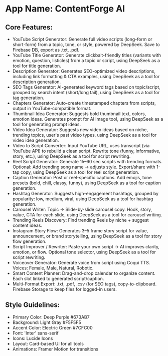 # **App Name**: ContentForge AI

## Core Features:

- YouTube Script Generator: Generate full video scripts (long-form or short-form) from a topic, tone, or style, powered by DeepSeek. Save to Firebase DB, export as .txt, .pdf.
- YouTube Title Generator: Generate clickbait-friendly titles (variants with emotion, question, listicles) from a topic or script, using DeepSeek as a tool for title generation.
- Description Generator: Generates SEO-optimized video descriptions, including link formatting & CTA examples, using DeepSeek as a tool for description generation.
- SEO Tags Generator: AI-generated keyword tags based on topic/script, grouped by search intent (short/long tail), using DeepSeek as a tool for tag generation.
- Chapters Generator: Auto-create timestamped chapters from scripts, output in YouTube-compatible format.
- Thumbnail Idea Generator: Suggests bold thumbnail text, colors, emotion ideas. Generates prompt for AI image tool, using DeepSeek as a tool for generating prompt ideas.
- Video Idea Generator: Suggests new video ideas based on niche, trending topics, user's past video types, using DeepSeek as a tool for video idea generation.
- Video to Script Converter: Input YouTube URL, uses transcript (via YouTube API) to rebuild a clean script. Rewrite tone (funny, informative, story, etc.), using DeepSeek as a tool for script rewriting.
- Reel Script Generator: Generate 15–60 sec scripts with trending formats. Optional: Add trending song name → adjusts style. Export/share with 1-tap copy, using DeepSeek as a tool for reel script generation.
- Caption Generator: Post or reel-specific captions. Add emojis, tone presets (bold, chill, classy, funny), using DeepSeek as a tool for caption generation.
- Hashtag Generator: Suggests high-engagement hashtags, grouped by popularity: low, medium, viral, using DeepSeek as a tool for hashtag generation.
- Carousel Writer: Topic → Slide-by-slide carousel copy. Hook, story, value, CTA for each slide, using DeepSeek as a tool for carousel writing.
- Trending Reels Discovery: Find trending Reels by niche + suggest content ideas.
- Instagram Story Flow: Generates 3–5 frame story script for value, announcement, or brand storytelling, using DeepSeek as a tool for story flow generation.
- Script Improver / Rewriter: Paste your own script → AI improves clarity, emotion, or flow. Optional tone selector, using DeepSeek as a tool for script rewriting.
- Voiceover Generator: Generate voice from script using Coqui TTS. Voices: Female, Male, Natural, Robotic.
- Smart Content Planner: Drag-and-drop calendar to organize content. Each slot linked to generated script/caption.
- Multi-Format Export: .txt, .pdf, .csv (for SEO tags), copy-to-clipboard. Firebase Storage to keep files for logged-in users.

## Style Guidelines:

- Primary Color: Deep Purple #673AB7
- Background: Light Gray #F5F5F5
- Accent Color: Electric Green #7CFC00
- Font: 'Inter' sans-serif
- Icons: Lucide Icons
- Layout: Card-based UI for all tools
- Animations: Framer Motion for transitions